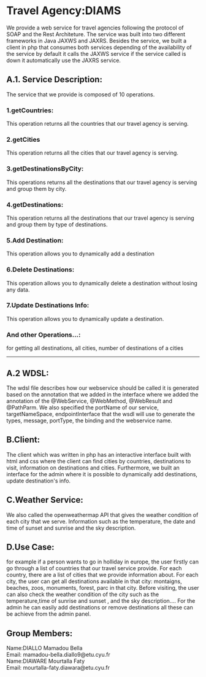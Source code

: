 <h1>Travel Agency:DIAMS</h1>
We provide a web service for travel agencies following the protocol of SOAP and the Rest Architeture. The service was built into two different frameworks in Java JAXWS and JAXRS. Besides the service, we built a client in php that consumes both services depending of the availability of the service by default it calls the JAXWS service if the service called is down it automatically use the JAXRS service.
<h2>A.1. Service Description:</h2>
   The service that we provide is composed of 10 operations. 
    <h3>1.getCountries:</h3>   
      This operation returns all the countries that our travel agency is serving.
    <h3>2.getCities</h3>   
       This operation returns all the cities that our travel agency is serving.
    <h3>3.getDestinationsByCity:</h3>  
       This operations returns all the destinations that our travel agency is serving and group them by city.
   <h3>4.getDestinations:</h3>
        This operation returns all the destinations that our travel agency is serving and group them by type of destinations.
    <h3>5.Add Destination:</h3> 
   This operation allows you to dynamically add a destination
    <h3>6.Delete Destinations:</h3>  
       This operation allows you to dynamically delete a destination without losing any data.
    <h3>7.Update Destinations Info:</h3>  
       This operation allows you to dynamically update a destination.
    <h3>And other Operations...:</h3> 
        for getting all destinations, all cities, number of destinations of a cities
    <hr>
<h2>A.2 WDSL:</h2>
 The wdsl file describes how our webservice should be called it is generated based on the annotation that we added in the interface where we added the annotation of the @WebService, @WebMethod, @WebResult and @PathParm. We also specified the portName of our service, targetNameSpace, endpointInterface that the wsdl will use to generate the types, message, portType, the binding and the webservice name.
<h2>B.Client:</h2>
The client which was written in php has an interactive interface built with html and css where the client can find cities by countries, destinations to visit, information on destinations and cities.
Furthermore, we built an interface for the admin where it is possible to dynamically add destinations, update destination's info.
<h2>C.Weather Service:</h2>
We also called the openweathermap API that gives the weather condition of each city that we serve. Information such as the temperature, the date and time of sunset and sunrise and the sky description.
<h2>D.Use Case:</h2>
for example if a person wants to go in holliday in europe, the user firstly can go through a list of countries that our travel service provide. For each country, there are a list of cities that we provide information about. For each city, the user can get all destinations available in that city: montaigns, beaches, zoos, monuments, forest, parc in that city. Before visiting, the user can also check the weather condition of the city such as the temperature,time of sunrise and sunset , and the sky description....
For the admin he can easily add destinations or remove destinations all these can be achieve from the admin panel.
<h2>Group Members: </h2> 
  Name:DIALLO Mamadou Bella  </br>
  Email: mamadou-bella.diallo9@etu.cyu.fr  </br>
  Name:DIAWARE Mourtalla Faty  </br>
  Email: mourtalla-faty.diawara@etu.cyu.fr 
